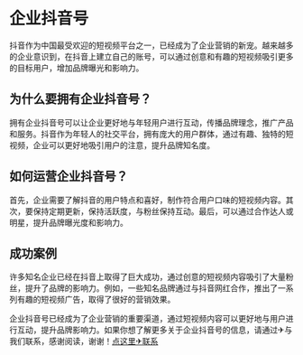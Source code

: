 # 企业抖音号

抖音作为中国最受欢迎的短视频平台之一，已经成为了企业营销的新宠。越来越多的企业意识到，在抖音上建立自己的账号，可以通过创意和有趣的短视频吸引更多的目标用户，增加品牌曝光和影响力。

## 为什么要拥有企业抖音号？

拥有企业抖音号可以让企业更好地与年轻用户进行互动，传播品牌理念，推广产品和服务。抖音作为年轻人的社交平台，拥有庞大的用户群体，通过有趣、独特的短视频，企业可以更好地吸引用户的注意，提升品牌知名度。

## 如何运营企业抖音号？

首先，企业需要了解抖音的用户特点和喜好，制作符合用户口味的短视频内容。其次，要保持定期更新，保持活跃度，与粉丝保持互动。最后，可以通过合作达人或明星，提升品牌曝光度和影响力。

## 成功案例

许多知名企业已经在抖音上取得了巨大成功，通过创意的短视频内容吸引了大量粉丝，提升了品牌的影响力。例如，一些知名品牌通过与抖音网红合作，推出了一系列有趣的短视频广告，取得了很好的营销效果。

企业抖音号已经成为了企业营销的重要渠道，通过短视频内容可以更好地与用户进行互动，提升品牌影响力。如果你想了解更多关于企业抖音号的信息，请通过✈与我们联系，感谢阅读，谢谢！[点这里✈联系](https://b.k02.cc)